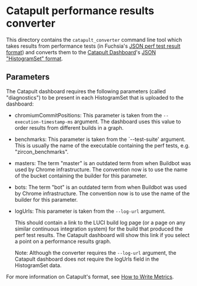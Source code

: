 
# Catapult performance results converter

This directory contains the `catapult_converter` command line tool
which takes results from performance tests (in Fuchsia's [JSON perf
test result format](../../docs/benchmarking.md#export)) and converts
them to the [Catapult
Dashboard](https://github.com/catapult-project/catapult)'s [JSON
"HistogramSet"
format](https://github.com/catapult-project/catapult/blob/master/docs/histogram-set-json-format.md).

## Parameters

The Catapult dashboard requires the following parameters (called
"diagnostics") to be present in each HistogramSet that is uploaded to
the dashboard:

* chromiumCommitPositions: This parameter is taken from the
  `--execution-timestamp-ms` argument.  The dashboard uses this value
  to order results from different builds in a graph.

* benchmarks: This parameter is taken from the `--test-suite'
  argument.  This is usually the name of the executable containing the
  perf tests, e.g. "zircon_benchmarks".

* masters: The term "master" is an outdated term from when Buildbot
  was used by Chrome infrastructure.  The convention now is to use the
  name of the bucket containing the builder for this parameter.

* bots: The term "bot" is an outdated term from when Buildbot was used
  by Chrome infrastructure.  The convention now is to use the name of
  the builder for this parameter.

* logUrls: This parameter is taken from the `--log-url` argument.

  This should contain a link to the LUCI build log page (or a page on
  any similar continuous integration system) for the build that
  produced the perf test results.  The Catapult dashboard will show
  this link if you select a point on a performance results graph.

  Note: Although the converter requires the `--log-url` argument, the
  Catapult dashboard does not require the logUrls field in the
  HistogramSet data.

For more information on Catapult's format, see [How to Write
Metrics](https://github.com/catapult-project/catapult/blob/master/docs/how-to-write-metrics.md).
